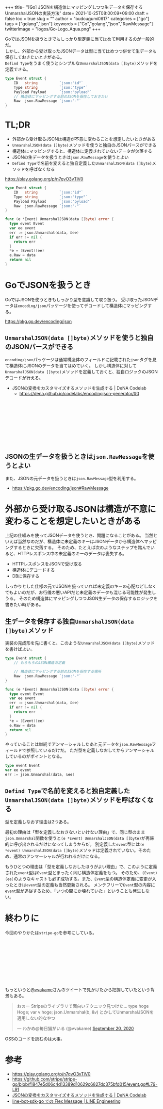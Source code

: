 +++
title= "[Go] JSONを構造体にマッピングしつつ生データを保存するUnmarshalJSONの実装方法"
date= 2021-10-25T08:00:09+09:00
draft = false
toc = true
slug = ""
author = "budougumi0617"
categories = ["go"]
tags = ["golang","json"]
keywords = ["Go","golang","json","RawMessage"]
twitterImage = "logos/Go-Logo_Aqua.png"
+++

GoではJSONを扱うときでもしっかり型定義に当てはめて利用するのが一般的だ。  
しかし、外部から受け取ったJSONデータは型に当てはめつつ併せて生データも保存しておきたいときがある。  
`Defind Type`をうまく使うとシンプルな`UnmarshalJSON(data []byte)`メソッドを定義できる。

```go
type Event struct {
    ID   string          `json:"id"`
    Type string          `json:"type"`
    Payload Payload      `json:"pyload"`
    // 構造体にマッピングする前のJSONを保存しておきたい
    Raw  json.RawMessage `json:"-"`
}
```

<!--more-->

# TL;DR
- 外部から受け取るJSONは構造が不意に変わることを想定したいときがある
- `UnmarshalJSON(data []byte)`メソッドを使うと独自のJSONパースができる
- 構造体にマッピングすると、構造体に定義されていないデータが欠落する
- JSONの生データを扱うときは`json.RawMessage`を使うとよい
- `Defind Type`で名前を変えると独自定義した`UnmarshalJSON(data []byte)`メソッドを呼ばなくなる

https://play.golang.org/p/n7qvO3vTiV0
```go
type Event struct {
    ID   string          `json:"id"`
    Type string          `json:"type"`
    Payload Payload      `json:"pyload"`
    Raw  json.RawMessage `json:"-"`
}

func (e *Event) UnmarshalJSON(data []byte) error {
  type event Event
  var ee event
  err := json.Unmarshal(data, &ee)
  if err != nil {
    return err
  }
  *e = (Event)(ee)
  e.Raw = data
  return nil
}
```

# GoでJSONを扱うとき
GoではJSONを使うときもしっかり型を意識して取り扱う。
受け取ったJSONデータは`encoding/json`パッケージを使ってデコードして構造体にマッピングする。

https://pkg.go.dev/encoding/json


## `UnmarshalJSON(data []byte)`メソッドを使うと独自のJSONパースができる
`encoding/json`パッケージは通常構造体のフィールドに記載された`json`タグを見て構造体にJSONのデータを当てはめていく。
しかし構造体に対して`UnmarshalJSON(data []byte)`メソッドを定義しておくと、独自ロジックのJSONデコードが行える。

- JSONの変換をカスタマイズするメソッドを生成する | DeNA Codelab
    - https://dena.github.io/codelabs/encodingjson-generator/#0
<div class="iframely-embed"><div class="iframely-responsive" style="height: 140px; padding-bottom: 0;"><a href="https://engineering.linecorp.com/ja/blog/flex-message-line-bot-sdk-go/" data-iframely-url="//cdn.iframe.ly/1qPQa7b?card=small"></a></div></div><script async src="//cdn.iframe.ly/embed.js" charset="utf-8"></script>

## JSONの生データを扱うときは`json.RawMessage`を使うとよい
また、JSONの元データを扱うときは`json.RawMessage`型を利用する。

- https://pkg.go.dev/encoding/json#RawMessage

# 外部から受け取るJSONは構造が不意に変わることを想定したいときがある
上記の仕組みを使ってJSONデータを使うとき、問題になることがある。
当然といえば当然なのだが、構造体に未定義のキーはJSONデータから構造体へマッピングするときに欠落する。
そのため、たとえば次のようなステップを踏んでいると、HTTPレスポンス中の未定義のキーのデータは喪失する。

- HTTPレスポンスをJSONで受け取る
- 構造体にデコードする
- DBに保存する

しっかりとした仕様の元でJSONを扱っていれば未定義のキーの心配などしなくてもよいのだが、お行儀の悪いAPIだと未定義のデータも混じる可能性が発生しうる。
そのため構造体にマッピングしつつJSON生データの保存するロジックを書きたい時がある。

## 生データを保存する独自`UnmarshalJSON(data []byte)`メソッド
実装の完成形を先に書くと、このような`UnmarshalJSON(data []byte)`メソッドを書けばよい。
```go
type Event struct {
    // もろもろのJSON構造の定義

    // 構造体にマッピングする前のJSONを保存する場所
    Raw  json.RawMessage `json:"-"`
}

func (e *Event) UnmarshalJSON(data []byte) error {
  type event Event
  var ee event
  err := json.Unmarshal(data, &ee)
  if err != nil {
    return err
  }
  *e = (Event)(ee)
  e.Raw = data
  return nil
}
```
やっていることは単純でアンマーシャルしたあと元データを`json.RawMessage`フィールドで参照しているだけだ。
ただ型を定義しなおしてからアンマーシャルしているのがポイントとなる。

```go
type event Event
var ee event
err := json.Unmarshal(data, &ee)
```

## `Defind Type`で名前を変えると独自定義した`UnmarshalJSON(data []byte)`メソッドを呼ばなくなる
型を定義しなおす理由は2つある。

最初の理由は「型を定義しなおさないといけない理由」で、同じ型のまま`json.Unmarshal`関数を使うと`(e *Event) UnmarshalJSON(data []byte)`が再帰的に呼び出されるだけになってしまうからだ。
別定義した`event`型には`(e *event) UnmarshalJSON(data []byte)`メソッドは定義されていない。そのため、通常のアンマーシャルが行われるだけになる。

もうひとつの理由は「型を定義しなおしたほうがよい理由」で、このように定義された`event`型は`Event`型とまったく同じ構造体定義をもつ。
そのため、`(Event)(ee)`のようなキャストも必ず成功する。また、`Event`型の構造体定義に変更が入ったときは`event`型の定義も当然更新される。
メンテフリーで`Event`型の内容に`event`型が追従するため、「いつの間にか壊れていた」ということも発生しない。


# 終わりに
今回のやりかたは`stripe-go`を参考にしている。
<div class="iframely-embed"><div class="iframely-responsive" style="height: 140px; padding-bottom: 0;"><a href="https://github.com/stripe/stripe-go/blob/f1847e5d06c4d13389d10629c6827dc375bfd015/event.go" data-iframely-url="//cdn.iframe.ly/tHrkXv6?card=small"></a></div></div><script async src="//cdn.iframe.ly/embed.js" charset="utf-8"></script>

もっというと[@vvakame](https://twitter.com/vvakame)さんのツイートで見かけたから把握していたという背景もある。
<blockquote class="twitter-tweet"><p lang="ja" dir="ltr">おぉー Stripeのライブラリで面白いテクニック見つけた… type hoge Hoge; var v hoge; json.Unmarshal(b, &amp;v) とかしてUnmarshalJSONを適用しない的なやつ</p>&mdash; わかめ@毎日猫がいる (@vvakame) <a href="https://twitter.com/vvakame/status/1307658461711392768?ref_src=twsrc%5Etfw">September 20, 2020</a></blockquote> <script async src="https://platform.twitter.com/widgets.js" charset="utf-8"></script>

OSSのコードを読むのは大事。

# 参考
- https://play.golang.org/p/n7qvO3vTiV0
- https://github.com/stripe/stripe-go/blob/f1847e5d06c4d13389d10629c6827dc375bfd015/event.go#L79-L91
- [JSONの変換をカスタマイズするメソッドを生成する | DeNA Codelab](https://dena.github.io/codelabs/encodingjson-generator/#0)
- [line-bot-sdk-go での Flex Message | LINE Engineering](https://engineering.linecorp.com/ja/blog/flex-message-line-bot-sdk-go/)